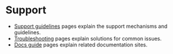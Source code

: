 # Support

- [Support guidelines](support-guidelines.md) pages explain the support mechanisms and guidelines.
- [Troubleshooting](troubleshooting.md) pages explain solutions for common issues.
- [Docs guide](docs-guide.md) pages explain related documentation sites.
